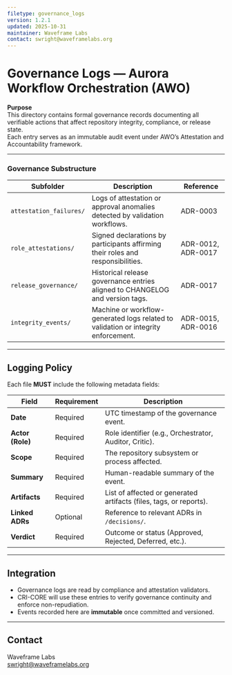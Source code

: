 ```yaml
---
filetype: governance_logs
version: 1.2.1
updated: 2025-10-31
maintainer: Waveframe Labs
contact: swright@waveframelabs.org
---
```


# Governance Logs — Aurora Workflow Orchestration (AWO)

**Purpose**  
This directory contains formal governance records documenting all verifiable actions that affect repository integrity, compliance, or release state.  
Each entry serves as an immutable audit event under AWO’s Attestation and Accountability framework.

---

### Governance Substructure

| Subfolder | Description | Reference |
|------------|--------------|------------|
| `attestation_failures/` | Logs of attestation or approval anomalies detected by validation workflows. | ADR-0003 |
| `role_attestations/` | Signed declarations by participants affirming their roles and responsibilities. | ADR-0012, ADR-0017 |
| `release_governance/` | Historical release governance entries aligned to CHANGELOG and version tags. | ADR-0017 |
| `integrity_events/` | Machine or workflow-generated logs related to validation or integrity enforcement. | ADR-0015, ADR-0016 |  

---

## Logging Policy

Each file **MUST** include the following metadata fields:

| Field | Requirement | Description |
|--------|--------------|-------------|
| **Date** | Required | UTC timestamp of the governance event. |
| **Actor (Role)** | Required | Role identifier (e.g., Orchestrator, Auditor, Critic). |
| **Scope** | Required | The repository subsystem or process affected. |
| **Summary** | Required | Human-readable summary of the event. |
| **Artifacts** | Required | List of affected or generated artifacts (files, tags, or reports). |
| **Linked ADRs** | Optional | Reference to relevant ADRs in `/decisions/`. |
| **Verdict** | Required | Outcome or status (Approved, Rejected, Deferred, etc.). |

---

## Integration
- Governance logs are read by compliance and attestation validators.  
- CRI-CORE will use these entries to verify governance continuity and enforce non-repudiation.  
- Events recorded here are **immutable** once committed and versioned.

---

## Contact  

Waveframe Labs  
swright@waveframelabs.org
